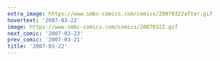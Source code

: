```yaml
---
extra_image: https://www.smbc-comics.com/comics/20070322after.gif
hovertext: '2007-03-22'
image: https://www.smbc-comics.com/comics/20070322.gif
next_comic: '2007-03-23'
prev_comic: '2007-03-21'
title: '2007-03-22'
---
```


